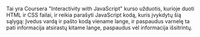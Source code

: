 Tai yra Coursera "Interactivity with JavaScript" kurso užduotis, kurioje duoti HTML ir CSS failai, ir reikia parašyti JavaScript kodą, kuris įvykdytų šią sąlygą:
Įvedus vardą ir pašto kodą viename lange, ir paspaudus varnelę ta pati informacija atsirastų kitame lange, paspaudus vėl informacija išsitrintų.
